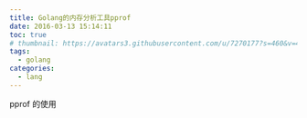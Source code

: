 ```yaml
---
title: Golang的内存分析工具pprof
date: 2016-03-13 15:14:11
toc: true
# thumbnail: https://avatars3.githubusercontent.com/u/7270177?s=460&v=4
tags:
  - golang
categories:
  - lang
---
```


pprof 的使用